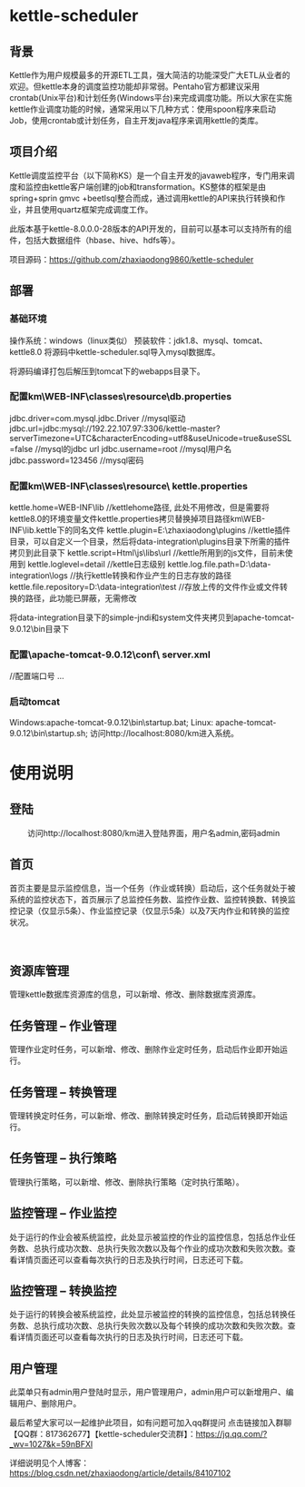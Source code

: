 # kettle-scheduler
## 背景
Kettle作为用户规模最多的开源ETL工具，强大简洁的功能深受广大ETL从业者的欢迎。但kettle本身的调度监控功能却非常弱。Pentaho官方都建议采用crontab(Unix平台)和计划任务(Windows平台)来完成调度功能。所以大家在实施kettle作业调度功能的时候，通常采用以下几种方式：使用spoon程序来启动Job，使用crontab或计划任务，自主开发java程序来调用kettle的类库。

## 项目介绍
Kettle调度监控平台（以下简称KS）是一个自主开发的javaweb程序，专门用来调度和监控由kettle客户端创建的job和transformation。KS整体的框架是由spring+sprin gmvc +beetlsql整合而成，通过调用kettle的API来执行转换和作业，并且使用quartz框架完成调度工作。

此版本基于kettle-8.0.0.0-28版本的API开发的，目前可以基本可以支持所有的组件，包括大数据组件（hbase、hive、hdfs等）。

项目源码：https://github.com/zhaxiaodong9860/kettle-scheduler

## 部署
### 基础环境
操作系统：windows（linux类似）
预装软件：jdk1.8、mysql、tomcat、kettle8.0
将源码中kettle-scheduler.sql导入mysql数据库。


将源码编译打包后解压到tomcat下的webapps目录下。


### 配置km\WEB-INF\classes\resource\db.properties
jdbc.driver=com.mysql.jdbc.Driver   //mysql驱动
jdbc.url=jdbc:mysql://192.22.107.97:3306/kettle-master?serverTimezone=UTC&characterEncoding=utf8&useUnicode=true&useSSL=false   //mysql的jdbc url
jdbc.username=root  //mysql用户名
jdbc.password=123456   //mysql密码


### 配置km\WEB-INF\classes\resource\ kettle.properties
kettle.home=WEB-INF\\lib   //kettlehome路径, 此处不用修改，但是需要将kettle8.0的环境变量文件kettle.properties拷贝替换掉项目路径km\WEB-INF\lib\.kettle下的同名文件
kettle.plugin=E:\\zhaxiaodong\\plugins   //kettle插件目录，可以自定义一个目录，然后将data-integration\plugins目录下所需的插件拷贝到此目录下
kettle.script=Html\\js\\libs\\url   //kettle所用到的js文件，目前未使用到
kettle.loglevel=detail      //kettle日志级别
kettle.log.file.path=D:\\data-integration\\logs  //执行kettle转换和作业产生的日志存放的路径
kettle.file.repository=D:\\data-integration\\test   //存放上传的文件作业或文件转换的路径，此功能已屏蔽，无需修改


将data-integration目录下的simple-jndi和system文件夹拷贝到apache-tomcat-9.0.12\bin目录下
### 配置\apache-tomcat-9.0.12\conf\ server.xml
<Connector port="8080" protocol="HTTP/1.1" connectionTimeout="20000" redirectPort="8443" />    //配置端口号
<Host name="localhost"  appBase="webapps" unpackWARs="true" autoDeploy="true">
<Context path="/km" docBase="/km"  reloadable ="true" debug="0" privileged="true"> </Context> 
… 
</Host>

### 启动tomcat
Windows:apache-tomcat-9.0.12\bin\startup.bat;
Linux: apache-tomcat-9.0.12\bin\startup.sh;
访问http://localhost:8080/km进入系统。


# 使用说明
## 登陆
        访问http://localhost:8080/km进入登陆界面，用户名admin,密码admin




## 首页
首页主要是显示监控信息，当一个任务（作业或转换）启动后，这个任务就处于被系统的监控状态下，首页展示了总监控任务数、监控作业数、监控转换数、转换监控记录（仅显示5条）、作业监控记录（仅显示5条）以及7天内作业和转换的监控状况。

 

## 资源库管理
管理kettle数据库资源库的信息，可以新增、修改、删除数据库资源库。



## 任务管理 – 作业管理
管理作业定时任务，可以新增、修改、删除作业定时任务，启动后作业即开始运行。



## 任务管理 – 转换管理
管理转换定时任务，可以新增、修改、删除转换定时任务，启动后转换即开始运行。



## 任务管理 – 执行策略
管理执行策略，可以新增、修改、删除执行策略（定时执行策略）。



## 监控管理 – 作业监控
处于运行的作业会被系统监控，此处显示被监控的作业的监控信息，包括总作业任务数、总执行成功次数、总执行失败次数以及每个作业的成功次数和失败次数。查看详情页面还可以查看每次执行的日志及执行时间，日志还可下载。



## 监控管理 – 转换监控
处于运行的转换会被系统监控，此处显示被监控的转换的监控信息，包括总转换任务数、总执行成功次数、总执行失败次数以及每个转换的成功次数和失败次数。查看详情页面还可以查看每次执行的日志及执行时间，日志还可下载。



## 用户管理
此菜单只有admin用户登陆时显示，用户管理用户，admin用户可以新增用户、编辑用户、删除用户。



最后希望大家可以一起维护此项目，如有问题可加入qq群提问 点击链接加入群聊【QQ群：817362677】【kettle-scheduler交流群】：https://jq.qq.com/?_wv=1027&k=59nBFXl

详细说明见个人博客：https://blog.csdn.net/zhaxiaodong/article/details/84107102


